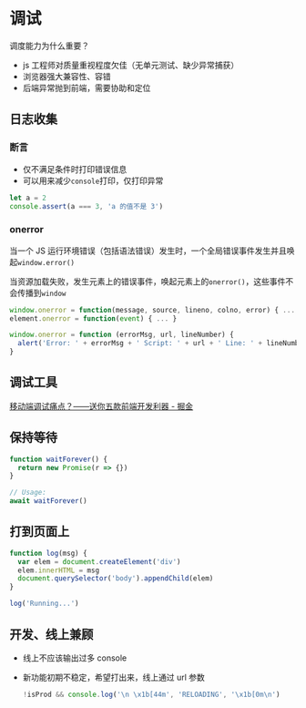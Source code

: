 # 调试

调度能力为什么重要？
- js  工程师对质量重视程度欠佳（无单元测试、缺少异常捕获）
- 浏览器强大兼容性、容错
- 后端异常抛到前端，需要协助和定位

## 日志收集

### 断言

- 仅不满足条件时打印错误信息
- 可以用来减少`console`打印，仅打印异常

```js
let a = 2
console.assert(a === 3, 'a 的值不是 3')
```

### onerror

当一个 JS 运行环境错误（包括语法错误）发生时，一个全局错误事件发生并且唤起`window.error()`

当资源加载失败，发生元素上的错误事件，唤起元素上的`onerror()`，这些事件不会传播到`window`

```js
window.onerror = function(message, source, lineno, colno, error) { ... }
element.onerror = function(event) { ... }

window.onerror = function (errorMsg, url, lineNumber) {
  alert('Error: ' + errorMsg + ' Script: ' + url + ' Line: ' + lineNumber);
}
```

## 调试工具

[移动端调试痛点？——送你五款前端开发利器 - 掘金](https://juejin.im/post/5b72e1f66fb9a009d018fb94)

## 保持等待

```js
function waitForever() {
  return new Promise(r => {})
}

// Usage:
await waitForever()
```

## 打到页面上

```js
function log(msg) {
  var elem = document.createElement('div')
  elem.innerHTML = msg
  document.querySelector('body').appendChild(elem)
}

log('Running...')
```

## 开发、线上兼顾
- 线上不应该输出过多 console
- 新功能初期不稳定，希望打出来，线上通过 url 参数

    ```js
    !isProd && console.log('\n \x1b[44m', 'RELOADING', '\x1b[0m\n')
    ```
